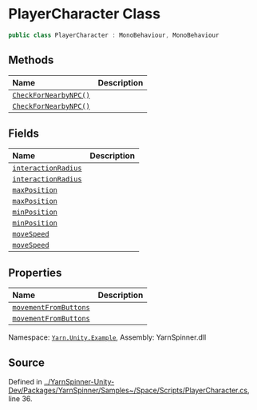 # PlayerCharacter Class


```csharp
public class PlayerCharacter : MonoBehaviour, MonoBehaviour
```



## Methods
|Name|Description|
|:---|:---|
|[`CheckForNearbyNPC()`](/api/csharp/yarn.unity.example/playercharacter.checkfornearbynpc.md)||
|[`CheckForNearbyNPC()`](/api/csharp/yarn.unity.example/playercharacter.checkfornearbynpc.md)||
## Fields
|Name|Description|
|:---|:---|
|[`interactionRadius`](/api/csharp/yarn.unity.example/playercharacter.interactionradius.md)||
|[`interactionRadius`](/api/csharp/yarn.unity.example/playercharacter.interactionradius.md)||
|[`maxPosition`](/api/csharp/yarn.unity.example/playercharacter.maxposition.md)||
|[`maxPosition`](/api/csharp/yarn.unity.example/playercharacter.maxposition.md)||
|[`minPosition`](/api/csharp/yarn.unity.example/playercharacter.minposition.md)||
|[`minPosition`](/api/csharp/yarn.unity.example/playercharacter.minposition.md)||
|[`moveSpeed`](/api/csharp/yarn.unity.example/playercharacter.movespeed.md)||
|[`moveSpeed`](/api/csharp/yarn.unity.example/playercharacter.movespeed.md)||
## Properties
|Name|Description|
|:---|:---|
|[`movementFromButtons`](/api/csharp/yarn.unity.example/playercharacter.movementfrombuttons.md)||
|[`movementFromButtons`](/api/csharp/yarn.unity.example/playercharacter.movementfrombuttons.md)||
<div class="class-metadata">

Namespace: [`Yarn.Unity.Example`](/api/csharp/yarn.unity.example/README.md), Assembly: YarnSpinner.dll
</div>

## Source
Defined in [../YarnSpinner-Unity-Dev/Packages/YarnSpinner/Samples~/Space/Scripts/PlayerCharacter.cs](https://github.com/YarnSpinnerTool/YarnSpinner-Unity//blob/develop/Samples~/Space/Scripts/PlayerCharacter.cs#L36), line 36.
